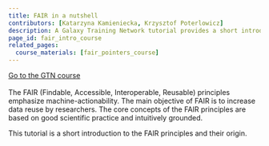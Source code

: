 ```yaml
---
title: FAIR in a nutshell
contributors: [Katarzyna Kamieniecka, Krzysztof Poterlowicz]
description: A Galaxy Training Network tutorial provides a short introduction to the FAIR principles and their origin.
page_id: fair_intro_course
related_pages: 
  course_materials: [fair_pointers_course]
---
```


<a type="button" class="home-button" href="https://training.galaxyproject.org/training-material/topics/fair/tutorials/fair-intro/tutorial.html">
      Go to the GTN course
</a>
<br>
<br>
The FAIR (Findable, Accessible, Interoperable, Reusable) principles emphasize machine-actionability. The main objective of FAIR is to increase data reuse by researchers. The core concepts of the FAIR principles are based on good scientific practice and intuitively grounded. 

This tutorial is a short introduction to the FAIR principles and their origin. 